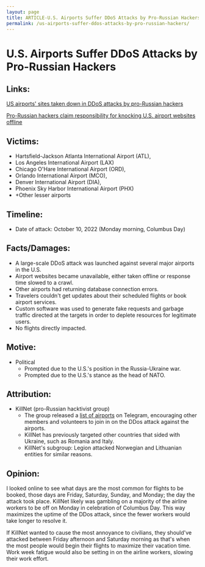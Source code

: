 ```yaml
---
layout: page
title: ARTICLE-U.S. Airports Suffer DDoS Attacks by Pro-Russian Hackers
permalink: /us-airports-suffer-ddos-attacks-by-pro-russian-hackers/
---
```


# U.S. Airports Suffer DDoS Attacks by Pro-Russian Hackers

## Links:
[US airports' sites taken down in DDoS attacks by pro-Russian hackers](https://www.bleepingcomputer.com/news/security/us-airports-sites-taken-down-in-ddos-attacks-by-pro-russian-hackers/?&web_view=true)

[Pro-Russian hackers claim responsibility for knocking U.S. airport websites offline](https://www.npr.org/2022/10/10/1127902795/airport-killnet-cyberattack-hacker-russia#:~:text=The%2520cyberattacks%2520claimed%2520by%2520Killnet,International%2520in%2520Atlanta%252C%2520among%2520others.)

## Victims:
- Hartsfield-Jackson Atlanta International Airport (ATL),
- Los Angeles International Airport (LAX) 
- Chicago O'Hare International Airport (ORD), 
- Orlando International Airport (MCO),
- Denver International Airport (DIA),
- Phoenix Sky Harbor International Airport (PHX)
- +Other lesser airports

## Timeline:
- Date of attack: October 10, 2022 (Monday morning, Columbus Day)

## Facts/Damages:
- A large-scale DDoS attack was launched against several major airports in the U.S.
- Airport websites became unavailable, either taken offline or response time slowed to a crawl.
- Other airports had returning database connection errors.
- Travelers couldn't get updates about their scheduled flights or book airport services. 
- Custom software was used to generate fake requests and garbage traffic directed at the targets in order to deplete resources for legitimate users.
- No flights directly impacted.

## Motive: 
- Political
    - Prompted due to the U.S.'s position in the Russia-Ukraine war.
    - Prompted due to the U.S.'s stance as the head of NATO.

## Attribution:
- KillNet (pro-Russian hacktivist group) 
    - The group released a [list of airports](https://www.bleepstatic.com/images/news/u/1220909/Forum%20and%20Marketplace%20Posts/airports.png) on Telegram, encouraging other members and volunteers to join in on the DDos attack against the airports.
    - KillNet has previously targeted other countries that sided with Ukraine, such as Romania and Italy.
    - KillNet's subgroup: Legion attacked Norwegian and Lithuanian entities for similar reasons.
    
## Opinion:
I looked online to see what days are the most common for flights to be booked, those days are Friday, Saturday, Sunday, and Monday; the day the attack took place. KillNet likely was gambling on a majority of the airline workers to be off on Monday in celebration of Columbus Day. This way maximizes the uptime of the DDos attack, since the fewer workers would take longer to resolve it.

If KillNet wanted to cause the most annoyance to civilians, they should've attacked between Friday afternoon and Saturday morning as that's when the most people would begin their flights to maximize their vacation time. Work week fatigue would also be setting in on the airline workers, slowing their work effort.
